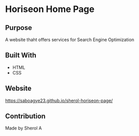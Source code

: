 # Horiseon Home Page

## Purpose
A website thaht offers services for Search Engine Optimization

## Built With
* HTML
* CSS

## Website
https://saboagye23.github.io/sherol-horiseon-page/

## Contribution
Made by Sherol A
